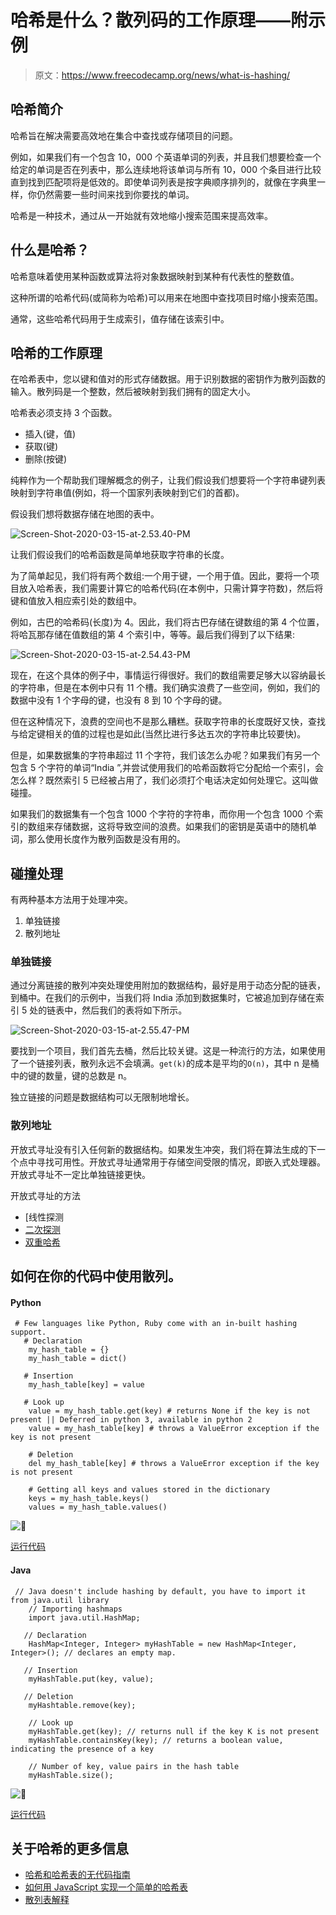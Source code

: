 # 哈希是什么？散列码的工作原理——附示例

> 原文：<https://www.freecodecamp.org/news/what-is-hashing/>

## 哈希简介

哈希旨在解决需要高效地在集合中查找或存储项目的问题。

例如，如果我们有一个包含 10，000 个英语单词的列表，并且我们想要检查一个给定的单词是否在列表中，那么连续地将该单词与所有 10，000 个条目进行比较直到找到匹配项将是低效的。即使单词列表是按字典顺序排列的，就像在字典里一样，你仍然需要一些时间来找到你要找的单词。

哈希是一种技术，通过从一开始就有效地缩小搜索范围来提高效率。

## **什么是哈希？**

哈希意味着使用某种函数或算法将对象数据映射到某种有代表性的整数值。

这种所谓的哈希代码(或简称为哈希)可以用来在地图中查找项目时缩小搜索范围。

通常，这些哈希代码用于生成索引，值存储在该索引中。

## **哈希的工作原理**

在哈希表中，您以键和值对的形式存储数据。用于识别数据的密钥作为散列函数的输入。散列码是一个整数，然后被映射到我们拥有的固定大小。

哈希表必须支持 3 个函数。

*   插入(键，值)
*   获取(键)
*   删除(按键)

纯粹作为一个帮助我们理解概念的例子，让我们假设我们想要将一个字符串键列表映射到字符串值(例如，将一个国家列表映射到它们的首都)。

假设我们想将数据存储在地图的表中。

![Screen-Shot-2020-03-15-at-2.53.40-PM](img/5923e281be7f862e335cefd7531f52dd.png)

让我们假设我们的哈希函数是简单地获取字符串的长度。

为了简单起见，我们将有两个数组:一个用于键，一个用于值。因此，要将一个项目放入哈希表，我们需要计算它的哈希代码(在本例中，只需计算字符数)，然后将键和值放入相应索引处的数组中。

例如，古巴的哈希码(长度)为 4。因此，我们将古巴存储在键数组的第 4 个位置，将哈瓦那存储在值数组的第 4 个索引中，等等。最后我们得到了以下结果:

![Screen-Shot-2020-03-15-at-2.54.43-PM](img/25cffdf9bbc34a2d48201faf380d6fe4.png)

现在，在这个具体的例子中，事情运行得很好。我们的数组需要足够大以容纳最长的字符串，但是在本例中只有 11 个槽。我们确实浪费了一些空间，例如，我们的数据中没有 1 个字母的键，也没有 8 到 10 个字母的键。

但在这种情况下，浪费的空间也不是那么糟糕。获取字符串的长度既好又快，查找与给定键相关的值的过程也是如此(当然比进行多达五次的字符串比较要快)。

但是，如果数据集的字符串超过 11 个字符，我们该怎么办呢？如果我们有另一个包含 5 个字符的单词“India ”,并尝试使用我们的哈希函数将它分配给一个索引，会怎么样？既然索引 5 已经被占用了，我们必须打个电话决定如何处理它。这叫做碰撞。

如果我们的数据集有一个包含 1000 个字符的字符串，而你用一个包含 1000 个索引的数组来存储数据，这将导致空间的浪费。如果我们的密钥是英语中的随机单词，那么使用长度作为散列函数是没有用的。

## **碰撞处理**

有两种基本方法用于处理冲突。

1.  单独链接
2.  散列地址

### 单独链接

通过分离链接的散列冲突处理使用附加的数据结构，最好是用于动态分配的链表，到桶中。在我们的示例中，当我们将 India 添加到数据集时，它被追加到存储在索引 5 处的链表中，然后我们的表将如下所示。

![Screen-Shot-2020-03-15-at-2.55.47-PM](img/72dc6cf6596465fe97d05326c4788191.png)

要找到一个项目，我们首先去桶，然后比较关键。这是一种流行的方法，如果使用了一个链接列表，散列永远不会填满。`get(k)`的成本是平均的`O(n)`，其中 n 是桶中的键的数量，键的总数是 n。

独立链接的问题是数据结构可以无限制地增长。

### 散列地址

开放式寻址没有引入任何新的数据结构。如果发生冲突，我们将在算法生成的下一个点中寻找可用性。开放式寻址通常用于存储空间受限的情况，即嵌入式处理器。开放式寻址不一定比单独链接更快。

开放式寻址的方法

*   [线性探测
*   [二次探测](https://en.wikipedia.org/wiki/Quadratic_probing)
*   [双重哈希](https://en.wikipedia.org/wiki/Double_hashing)

## 如何在你的代码中使用散列。

#### **Python**

```
 # Few languages like Python, Ruby come with an in-built hashing support.
   # Declaration
    my_hash_table = {}
    my_hash_table = dict()

   # Insertion
    my_hash_table[key] = value

   # Look up
    value = my_hash_table.get(key) # returns None if the key is not present || Deferred in python 3, available in python 2
    value = my_hash_table[key] # throws a ValueError exception if the key is not present

    # Deletion
    del my_hash_table[key] # throws a ValueError exception if the key is not present

    # Getting all keys and values stored in the dictionary
    keys = my_hash_table.keys()
    values = my_hash_table.values()
```

![:rocket:](img/914577d44204781cbe2fdc1ab7e55f0b.png ":rocket:")

[运行代码](https://repl.it/CVtK)

#### **Java**

```
 // Java doesn't include hashing by default, you have to import it from java.util library
    // Importing hashmaps
    import java.util.HashMap;

   // Declaration
    HashMap<Integer, Integer> myHashTable = new HashMap<Integer, Integer>(); // declares an empty map.

   // Insertion
    myHashTable.put(key, value);

   // Deletion
    myHashtable.remove(key);

    // Look up
    myHashTable.get(key); // returns null if the key K is not present
    myHashTable.containsKey(key); // returns a boolean value, indicating the presence of a key

    // Number of key, value pairs in the hash table
    myHashTable.size();
```

![:rocket:](img/914577d44204781cbe2fdc1ab7e55f0b.png ":rocket:")

[运行代码](https://repl.it/CVt1)

## 关于哈希的更多信息

*   [哈希和哈希表的无代码指南](https://www.freecodecamp.org/news/the-codeless-guide-to-hash/)
*   [如何用 JavaScript 实现一个简单的哈希表](https://www.freecodecamp.org/news/how-to-implement-a-simple-hash-table-in-javascript-cb3b9c1f2997/)
*   [散列表解释](https://www.freecodecamp.org/news/hash-tables/)
